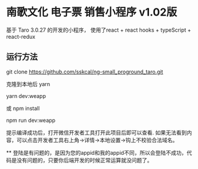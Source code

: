 # 南歌文化 电子票 销售小程序 v1.02版

基于 Taro 3.0.27 的开发的小程序，
使用了react + react hooks + typeScript + react-redux

## 运行方法
git clone https://github.com/sskcal/ng-small_proground_taro.git

克隆到本地后
yarn

yarn dev:weapp

或
npm install

npm run dev:weapp

提示编译成功后，打开微信开发者工具打开此项目后即可以查看.
如果无法看到内容，可以点击开发者工具右上角->详情->本地设置->钩上不校验合法域名。

** 登陆是有问题的，是因为您的appid和我的appid不同，所以会登陆不成功，代码是没有问题的，只要你后端开发的时候正常运算就没问题了。


